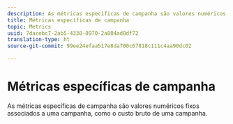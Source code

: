 ```yaml
---
description: As métricas específicas de campanha são valores numéricos fixos associados a uma campanha, como o custo bruto de uma campanha.
title: Métricas específicas de campanha
topic: Metrics
uuid: 7dacebc7-2ab5-4338-8970-2a804ad8df72
translation-type: ht
source-git-commit: 99ee24efaa517e8da700c67818c111c4aa90dc02

---
```



# Métricas específicas de campanha

As métricas específicas de campanha são valores numéricos fixos associados a uma campanha, como o custo bruto de uma campanha.

